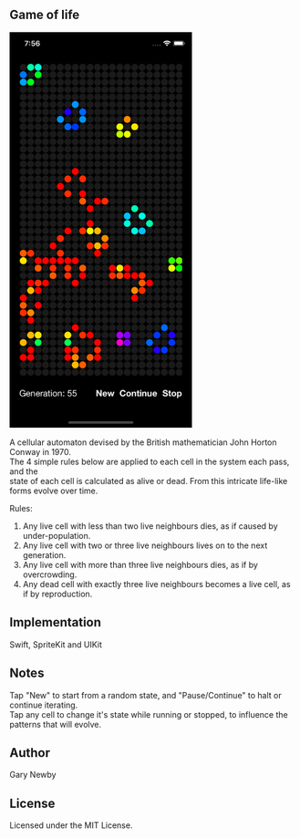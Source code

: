 Game of life
------------
<img src="https://github.com/garynewby/Game-of-Life/blob/master/GameOfLife/Assets.xcassets/GOL.imageset/GOL.png" width="320">

A cellular automaton devised by the British mathematician John Horton Conway in 1970.  
The 4 simple rules below are applied to each cell in the system each pass, and the  
state of each cell is calculated as alive or dead. From this intricate life-like  
forms evolve over time.  

Rules:  
1. Any live cell with less than two live neighbours dies, as if caused by under-population.  
2. Any live cell with two or three live neighbours lives on to the next generation.  
3. Any live cell with more than three live neighbours dies, as if by overcrowding.  
4. Any dead cell with exactly three live neighbours becomes a live cell, as if by reproduction.  

Implementation
--------------------
Swift, SpriteKit and UIKit

Notes
--------------------
Tap "New" to start from a random state, and "Pause/Continue" to halt or continue iterating.  
Tap any cell to change it's state while running or stopped, to influence the patterns that will evolve.

Author
------
Gary Newby

License
-------
Licensed under the MIT License.

